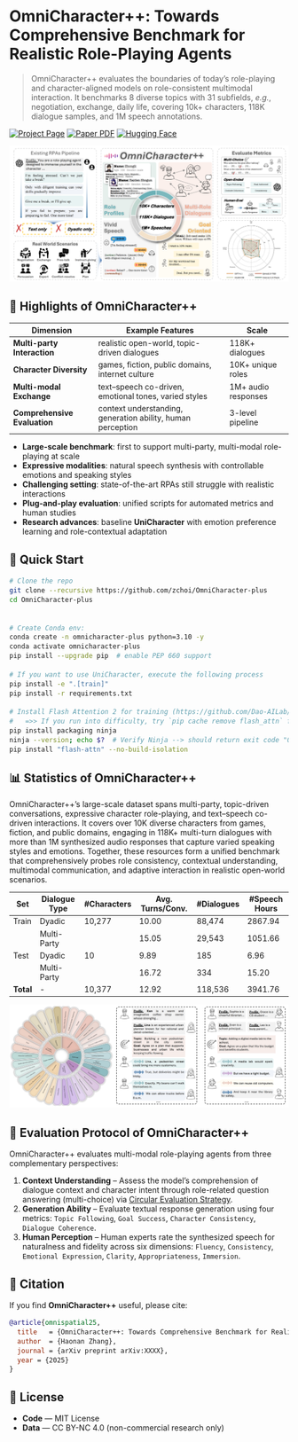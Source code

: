 # OmniCharacter++: Towards Comprehensive Benchmark for Realistic Role-Playing Agents
> OmniCharacter++ evaluates the boundaries of today’s role-playing and character-aligned models on role-consistent multimodal interaction.
> It benchmarks 8 diverse topics with 31 subfields, _e.g._, negotiation, exchange, daily life, covering 10k+ characters, 118K dialogue samples, and 1M speech annotations.

[![Project Page](https://img.shields.io/badge/Project-Page-Green.svg)]()
[![Paper PDF](https://img.shields.io/badge/Paper-PDF-orange.svg)]()
[![Hugging Face](https://img.shields.io/badge/🤗-Hugging_Face-yellow.svg)](https://huggingface.co/datasets/haonanzhang/OmniCharacter-plus)

![intro](./intro.png)


## 🌟 Highlights of **OmniCharacter++**

| Dimension                    | Example Features                                            | Scale               |
| ---------------------------- | ----------------------------------------------------------- | ------------------- |
| **Multi-party Interaction**  | realistic open-world, topic-driven dialogues                | 118K+ dialogues     |
| **Character Diversity**      | games, fiction, public domains, internet culture            | 10K+ unique roles   |
| **Multi-modal Exchange**     | text–speech co-driven, emotional tones, varied styles       | 1M+ audio responses |
| **Comprehensive Evaluation** | context understanding, generation ability, human perception | 3-level pipeline    |

* **Large-scale benchmark**: first to support multi-party, multi-modal role-playing at scale
* **Expressive modalities**: natural speech synthesis with controllable emotions and speaking styles
* **Challenging setting**: state-of-the-art RPAs still struggle with realistic interactions
* **Plug-and-play evaluation**: unified scripts for automated metrics and human studies
* **Research advances**: baseline **UniCharacter** with emotion preference learning and role-contextual adaptation

## 🚀 Quick Start

```bash
# Clone the repo
git clone --recursive https://github.com/zchoi/OmniCharacter-plus
cd OmniCharacter-plus


# Create Conda env:
conda create -n omnicharacter-plus python=3.10 -y
conda activate omnicharacter-plus
pip install --upgrade pip  # enable PEP 660 support

# If you want to use UniCharacter, execute the following process
pip install -e ".[train]"
pip install -r requirements.txt

# Install Flash Attention 2 for training (https://github.com/Dao-AILab/flash-attention)
#   =>> If you run into difficulty, try `pip cache remove flash_attn` first
pip install packaging ninja
ninja --version; echo $?  # Verify Ninja --> should return exit code "0"
pip install "flash-attn" --no-build-isolation
```
## 📊 Statistics of OmniCharacter++
OmniCharacter++’s large-scale dataset spans multi-party, topic-driven conversations, expressive character role-playing, and text–speech co-driven interactions. It covers over 10K diverse characters from games, fiction, and public domains, engaging in 118K+ multi-turn dialogues with more than 1M synthesized audio responses that capture varied speaking styles and emotions. Together, these resources form a unified benchmark that comprehensively probes role consistency, contextual understanding, multimodal communication, and adaptive interaction in realistic open-world scenarios.

| Set   | Dialogue Type  | #Characters | Avg. Turns/Conv. | #Dialogues | #Speech Hours |
|-------|----------------|-------------|-----------------|------------|---------------|
| Train | Dyadic         | 10,277      | 10.00           | 88,474     | 2867.94       |
|       | Multi-Party    |             | 15.05           | 29,543     | 1051.66       |
| Test  | Dyadic         | 10          | 9.89            | 185        | 6.96          |
|       | Multi-Party    |             | 16.72           | 334        | 15.20         |
| **Total** | -          | 10,377     | 12.92               | 118,536    | 3941.76       |

![dis](./dis.png)


## 🧪 Evaluation Protocol of OmniCharacter++

OmniCharacter++ evaluates multi-modal role-playing agents from three complementary perspectives:

1. **Context Understanding** – Assess the model’s comprehension of dialogue context and character intent through role-related question answering (multi-choice) via [Circular Evaluation Strategy](https://github.com/open-compass/MMBench).
2. **Generation Ability** – Evaluate textual response generation using four metrics: `Topic Following`, `Goal Success`, `Character Consistency`, `Dialogue Coherence`.
3. **Human Perception** – Human experts rate the synthesized speech for naturalness and fidelity across six dimensions: `Fluency`, `Consistency`, `Emotional Expression`, `Clarity`, `Appropriateness`, `Immersion`.



## 📜 Citation

If you find **OmniCharacter++** useful, please cite:

```bibtex
@article{omnispatial25,
  title   = {OmniCharacter++: Towards Comprehensive Benchmark for Realistic Role-Playing Agents},
  author  = {Haonan Zhang},
  journal = {arXiv preprint arXiv:XXXX},
  year = {2025}
}
```

## 📄 License

* **Code** — MIT License
* **Data** — CC BY-NC 4.0 (non-commercial research only)  
